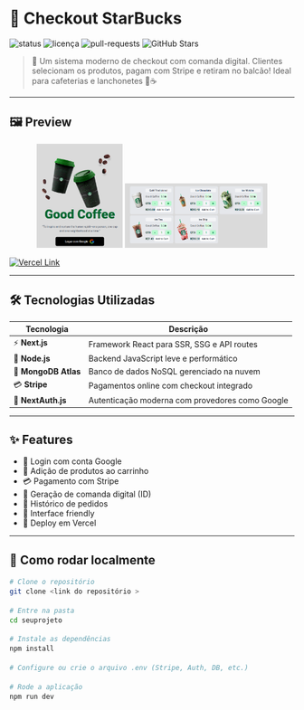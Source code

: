 # 🚀 Checkout StarBucks

![status](https://img.shields.io/badge/status-Concluído-green?style=flat-square)
![licença](https://img.shields.io/badge/license-MIT-green?style=flat-square)
![pull-requests](https://img.shields.io/badge/PRs-bem%20vindos-brightgreen?style=flat-square)
![GitHub Stars](https://img.shields.io/github/stars/seuusuario/repositorio?style=social)

> 🧾 Um sistema moderno de checkout com comanda digital. Clientes selecionam os produtos, pagam com Stripe e retiram no balcão! Ideal para cafeterias e lanchonetes 🍩☕️

---

## 🖼️ Preview
<div align="center">
  <img src="screenHome.png" alt="Preview da Home" width="30%" />
   <img src="screenproducts.png" alt="Preview da Home" width="50%" />
</div>

[![Vercel Link](https://img.shields.io/badge/🔗%20LinkedIn%20Demo-0077B5?style=for-the-badge&logo=linkedin&logoColor=white)](https://star-bucks-deploy-vercel.vercel.app/)

---

## 🛠️ Tecnologias Utilizadas

| Tecnologia     | Descrição |
|----------------|-----------|
| ⚡ **Next.js**      | Framework React para SSR, SSG e API routes |
| 🐍 **Node.js**      | Backend JavaScript leve e performático |
| 🍃 **MongoDB Atlas** | Banco de dados NoSQL gerenciado na nuvem |
| 💳 **Stripe**       | Pagamentos online com checkout integrado |
| 🔐 **NextAuth.js**  | Autenticação moderna com provedores como Google |

---

## ✨ Features

- 🔐 Login com conta Google
- 🛒 Adição de produtos ao carrinho
- 💳 Pagamento com Stripe
- 📄 Geração de comanda digital (ID)
- 🧾 Histórico de pedidos
- 📱 Interface friendly
- 🚀 Deploy em Vercel

---

## 🚀 Como rodar localmente

```bash
# Clone o repositório
git clone <link do repositório >

# Entre na pasta
cd seuprojeto

# Instale as dependências
npm install

# Configure ou crie o arquivo .env (Stripe, Auth, DB, etc.)

# Rode a aplicação
npm run dev
